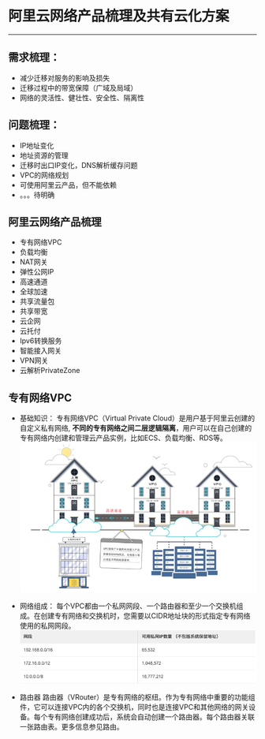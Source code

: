 # 阿里云网络产品梳理及共有云化方案
---

## 需求梳理：
- 减少迁移对服务的影响及损失
- 迁移过程中的带宽保障（广域及局域）
- 网络的灵活性、健壮性、安全性、隔离性

## 问题梳理：
- IP地址变化
- 地址资源的管理
- 迁移时出口IP变化，DNS解析缓存问题
- VPC的网络规划
- 可使用阿里云产品，但不能依赖
- 。。。待明确

## 阿里云网络产品梳理
- 专有网络VPC
- 负载均衡
- NAT网关
- 弹性公网IP
- 高速通道
- 全球加速
- 共享流量包
- 共享带宽
- 云企网
- 云托付
- Ipv6转换服务
- 智能接入网关
- VPN网关
- 云解析PrivateZone

## 专有网络VPC
- 基础知识：
专有网络VPC（Virtual Private Cloud）是用户基于阿里云创建的自定义私有网络, **不同的专有网络之间二层逻辑隔离**，用户可以在自己创建的专有网络内创建和管理云产品实例，比如ECS、负载均衡、RDS等。
![](/assets/vpc.png)

- 网络组成：
每个VPC都由一个私网网段、一个路由器和至少一个交换机组成。在创建专有网络和交换机时，您需要以CIDR地址块的形式指定专有网络使用的私网网段。
![](/assets/vpc-range.png)

- 路由器
路由器（VRouter）是专有网络的枢纽。作为专有网络中重要的功能组件，它可以连接VPC内的各个交换机，同时也是连接VPC和其他网络的网关设备。每个专有网络创建成功后，系统会自动创建一个路由器。每个路由器关联一张路由表。更多信息参见路由。

  
